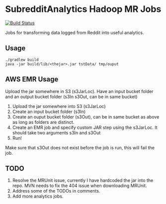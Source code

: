 # SubredditAnalytics Hadoop MR Jobs
[![Build Status](https://travis-ci.org/TomDunn/SubredditAnalyticsHadoopMRJobs.svg?branch=master)](https://travis-ci.org/TomDunn/SubredditAnalyticsHadoopMRJobs)

Jobs for transforming data logged from Reddit into useful analytics.

## Usage

```
./gradlew build
java -jar build/lib/<thejar>.jar tstData/ tmp/ouput
```

## AWS EMR Usage

Upload the jar somewhere in S3 (s3JarLoc). Have an input bucket folder and an output bucket folder (s3In s3Out, can be in same bucket)

1. Upload the jar somewhere into S3 (s3JarLoc)
2. Create an input bucket folder (s3In)
3. Create an ouput bucket folder (s3Out), can be in same bucket as above as long as folders are distinct.
4. Create an EMR job and specify custom JAR step using the s3JarLoc. It should take two arguments s3In and s3Out
5. Run!

Make sure that s3Out does not exist before the job is run, this will fail the job.

## TODO

1. Resolve the MRUnit issue, currently I have hardcoded the jar into the repo. MVN needs to fix the 404 issue when downloading MRUnit.
2. Address some of the TODOs in comments.
3. Add more analytics jobs.
